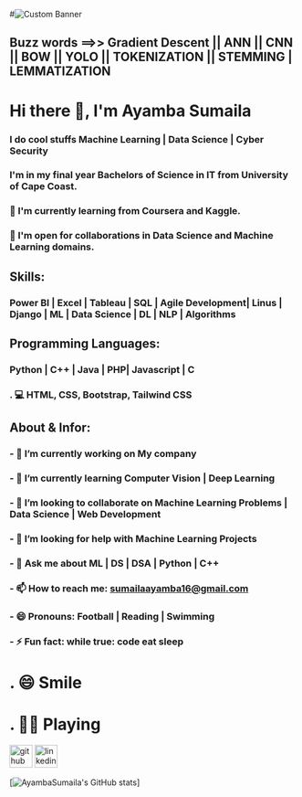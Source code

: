 
#![Custom Banner](h://github.com/AyambaSumaila/AyambaSumaila/blob/main/peseptron.PNG)
## Buzz words ==>> Gradient Descent || ANN || CNN || BOW || YOLO || TOKENIZATION || STEMMING | LEMMATIZATION


# Hi there 👋, I'm Ayamba Sumaila 
### I do cool stuffs Machine Learning | Data Science | Cyber Security

### I'm in my final year Bachelors of Science in IT from University of Cape Coast.

### 🌱  I'm currently learning from Coursera and Kaggle.
### 👯 I'm open for collaborations in Data Science and Machine Learning domains.

## Skills:
### Power BI | Excel | Tableau | SQL | Agile Development| Linus  | Django | ML | Data Science | DL | NLP | Algorithms 

## Programming Languages: 
### Python  | C++ | Java | PHP| Javascript | C  
### . 💻 HTML, CSS, Bootstrap, Tailwind CSS

## About & Infor:
### - 🔭 I’m currently working on My company 
### - 🌱 I’m currently learning Computer Vision | Deep Learning 
### - 👯 I’m looking to collaborate on Machine Learning Problems | Data Science | Web Development  
### - 🤔 I’m looking for help with Machine Learning Projects 
### - 💬 Ask me about ML | DS | DSA | Python | C++  
### - 📫 How to reach me: sumailaayamba16@gmail.com 
### - 😄 Pronouns: Football | Reading | Swimming 
### - ⚡ Fun fact: while true: code eat sleep 

# . 😄 Smile 
# . 🤽‍♂️ Playing


[<img src='https://cdn.jsdelivr.net/npm/simple-icons@3.0.1/icons/github.svg' alt='github' height='40'>](https://github.com/AyambaSumaila)  [<img src='https://cdn.jsdelivr.net/npm/simple-icons@3.0.1/icons/linkedin.svg' alt='linkedin' height='40'>](https://www.linkedin.com/in/sumaila-ayamba/)  


[![AyambaSumaila's GitHub stats](https://github-readme-stats.vercel.app/api?username=AyambaSumaila)]
